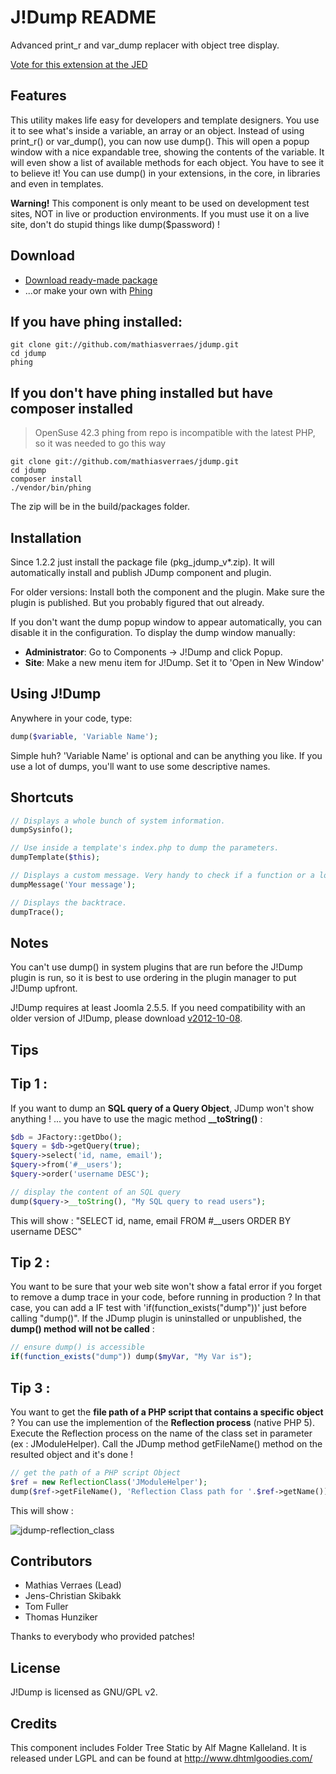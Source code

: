 J!Dump README
=============

Advanced print_r and var_dump replacer with object tree display.


[Vote for this extension at the JED](http://extensions.joomla.org/extensions/miscellaneous/development/1509)

Features
--------

This utility makes life easy for developers and template designers. You use it to
see what's inside a variable, an array or an object. Instead of using print_r() or
var_dump(), you can now use dump(). This will open a popup window with a nice expandable
tree, showing the contents of the variable. It will even show a list of available
methods for each object. You have to see it to believe it! You can use dump() in your
extensions, in the core, in libraries and even in templates.

**Warning!** This component is only meant to be used on development test sites, NOT
in live or production environments. If you must use it on a live site, don't do
stupid things like dump($password) !

Download
--------

- [Download ready-made package](https://github.com/mathiasverraes/jdump/releases/latest)
- ...or make your own with [Phing](http://www.phing.info/trac/wiki/Users/Download)

If you have phing installed:
--------

```shell
git clone git://github.com/mathiasverraes/jdump.git
cd jdump
phing
```

If you don't have phing installed but have composer installed
---------

> OpenSuse 42.3 phing from repo is incompatible with the latest PHP, so it was needed to go this way

```shell
git clone git://github.com/mathiasverraes/jdump.git
cd jdump
composer install
./vendor/bin/phing
```

The zip will be in the build/packages folder.

Installation
------------

Since 1.2.2 just install the package file (pkg_jdump_v*.zip). It will automatically install and publish JDump component and plugin.

For older versions: Install both the component and the plugin. Make sure the plugin is published. But
you probably figured that out already.

If you don't want the dump popup window to appear automatically, you can disable
it in the configuration. To display the dump window manually:

- **Administrator**: Go to Components -> J!Dump and click Popup.
- **Site**: Make a new menu item for J!Dump. Set it to 'Open in New Window'

Using J!Dump
------------

Anywhere in your code, type:

```php
dump($variable, 'Variable Name');
```

Simple huh? 'Variable Name' is optional and can be anything you like. If you use
a lot of dumps, you'll want to use some descriptive names.



Shortcuts
---------

```php
// Displays a whole bunch of system information.
dumpSysinfo();
```

```php
// Use inside a template's index.php to dump the parameters.
dumpTemplate($this);
```

```php
// Displays a custom message. Very handy to check if a function or a loop is executed etc...
dumpMessage('Your message');
```

```php
// Displays the backtrace.
dumpTrace();
```


Notes
-----

You can't use dump() in system plugins that are run before the J!Dump plugin is run,
so it is best to use ordering in the plugin manager to put J!Dump upfront.

J!Dump requires at least Joomla 2.5.5. If you need compatibility with an older version of J!Dump, please download
[v2012-10-08](https://github.com/downloads/mathiasverraes/jdump/unzip_first_jdump_v2012-10-08.zip).



Tips
---------

Tip 1 :
------------
If you want to dump an **SQL query of a Query Object**, JDump won't show anything ! ... you have to use the magic method **__toString()** :

```php
$db = JFactory::getDbo();
$query = $db->getQuery(true);
$query->select('id, name, email');
$query->from('#__users');
$query->order('username DESC');

// display the content of an SQL query
dump($query->__toString(), "My SQL query to read users");

```

This will show :
"SELECT id, name, email FROM #__users ORDER BY username DESC"

Tip 2 :
------------
You want to be sure that your web site won't show a fatal error if you forget to remove a dump trace in your code, before running in production ?
In that case, you can add a IF test with 'if(function_exists("dump"))' just before calling "dump()". If the JDump plugin is uninstalled or unpublished, the **dump() method will not be called** :

```php
// ensure dump() is accessible
if(function_exists("dump")) dump($myVar, "My Var is");

```

Tip 3 :
------------
You want to get the **file path of a PHP script that contains a specific object** ?
You can use the implemention of the **Reflection process** (native PHP 5).
Execute the Reflection process on the name of the class set in parameter (ex : JModuleHelper).
Call the JDump method getFileName() method on the resulted object and it's done !

```php
// get the path of a PHP script Object
$ref = new ReflectionClass('JModuleHelper');
dump($ref->getFileName(), 'Reflection Class path for '.$ref->getName());

```
This will show :

![jdump-reflection_class](https://cloud.githubusercontent.com/assets/970021/11407200/92e255ea-93b1-11e5-979e-9ad64dabffd9.png)


Contributors
-------------

- Mathias Verraes (Lead)
- Jens-Christian Skibakk
- Tom Fuller
- Thomas Hunziker

Thanks to everybody who provided patches!

License
-------

J!Dump is licensed as GNU/GPL v2.

Credits
-------

This component includes Folder Tree Static by Alf Magne Kalleland. It is released
under LGPL and can be found at http://www.dhtmlgoodies.com/
